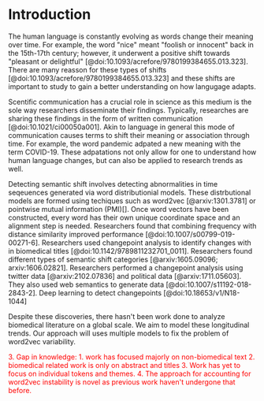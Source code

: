 # Introduction

The human language is constantly evolving as words change their meaning over time.
For example, the word "nice" meant "foolish or innocent" back in the 15th-17th century; however, it underwent a positive shift towards "pleasant or delightful" [@doi:10.1093/acrefore/9780199384655.013.323].
There are many reasson for these types of shifts [@doi:10.1093/acrefore/9780199384655.013.323] and these shifts are important to study to gain a better understanding on how langugage adapts.

Scentific communication has a crucial role in science as this medium is the sole way researchers disseminate their findings.
Typically, researches are sharing these findings in the form of written communication [@doi:10.1021/ci00050a001].
Akin to language in general this mode of communication causes terms to shift their meaning or association through time.
For example, the word pandemic adpated a new meaning with the term COVID-19. 
These adpatations not only allow for one to understand how human language changes, but can also be applied to research trends as well.

Detecting semantic shift involves detecting abnormalities in time seqeuences generated via word distributionial models. 
These distrbutional models are formed using techiques such as word2vec [@arxiv:1301.3781] or pointwise mutual information (PMI)[].
Once word vectors have been constructed, every word has their own unique coordinate space and an alignment step is needed.
Researchers found that combining frequency with distance similarity improved performance [@doi:10.1007/s00799-019-00271-6].
Researchers used changepoint analysis to identify changes with in biomedical titles [@doi:10.1142/9789811232701_0011].
Researchers found different types of semantic shift categories [@arxiv:1605.09096; arxiv:1606.02821].
Researchers performed a changepoint analysis using twitter data [@arxiv:2102.07836] and political data [@arxiv:1711.05603].
They also used web semantics to generate data [@doi:10.1007/s11192-018-2843-2].
Deep learning to detect changepoints [@doi:10.18653/v1/N18-1044]

Despite these discoveries, there hasn't been work done to analyze biomedical literature on a global scale.
We aim to model these longitudinal trends.
Our approach will uses multiple models to fix the problem of word2vec variability.
<div style="color:red">
3. Gap in knowledge: 
	1. work has focused majorly on non-biomedical text
	2. biomedical related work is only on abstract and titles
	3. Work has yet to focus on individual tokens and themes.
	4. The approach for accounting for word2vec instability is novel as previous work haven't undergone that before.
</div>

